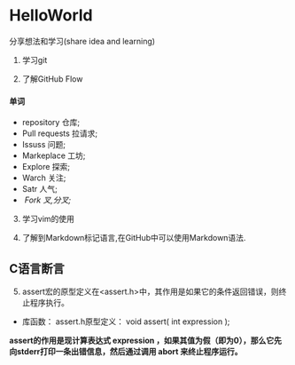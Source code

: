 # HelloWorld
分享想法和学习(share idea and learning)

1. 学习git

2. 了解GitHub Flow

#### 单词
- repository 仓库;
- Pull requests 拉请求;
- Issuss 问题;
- Markeplace 工坊;
- Explore 探索;
- Warch 关注;
- Satr 人气;
-  *Fork 叉,分叉;*

3. 学习vim的使用

4. 了解到Markdown标记语言,在GitHub中可以使用Markdown语法.

## C语言断言
5. assert宏的原型定义在<assert.h>中，其作用是如果它的条件返回错误，则终止程序执行。
- 库函数： assert.h原型定义： void assert( int expression );

**assert的作用是现计算表达式 expression ，如果其值为假（即为0），那么它先向stderr打印一条出错信息，然后通过调用 abort 来终止程序运行。**
